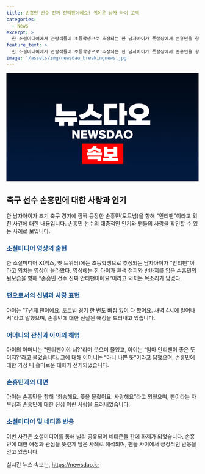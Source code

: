 ```yaml
---
title: 손흥민 선수 진짜 안티팬이에요! 귀여운 남자 아이 고백
categories:
  - News
excerpt: >
  한 소셜미디어에서 관람객들이 초등학생으로 추정되는 한 남자아이가 풋살장에서 손흥민을 향해 안티팬이라고 외치는 영상을 공개했다. 아이는 7년째 토트넘을 응원하며 손흥민을 사랑한다고 밝히고, 이에 손흥민에 대한 애정을 표현한 어린 팬의 모습이 네티즌들의 이목을 끌었다. 손흥민은 이날 풋살장에서 경기를 즐기며 팬들과의 소통을 증명했다. 그의 측은 손흥민이 개인적인 운동을 하러 갔다고 설명했으며, 손흥민의 풋살장 등장은 이번이 처음이 아니라고 전해졌다.
feature_text: >
  한 소셜미디어에서 관람객들이 초등학생으로 추정되는 한 남자아이가 풋살장에서 손흥민을 향해 안티팬이라고 외치는 영상을 공개했다. 아이는 7년째 토트넘을 응원하며 손흥민을 사랑한다고 밝히고, 이에 손흥민에 대한 애정을 표현한 어린 팬의 모습이 네티즌들의 이목을 끌었다. 손흥민은 이날 풋살장에서 경기를 즐기며 팬들과의 소통을 증명했다. 그의 측은 손흥민이 개인적인 운동을 하러 갔다고 설명했으며, 손흥민의 풋살장 등장은 이번이 처음이 아니라고 전해졌다.
image: '/assets/img/newsdao_breakingnews.jpg'
---
```


<p><img src="/assets/img/newsdao_breakingnews.jpg" alt="implanttips 속보" /></p>

<h2 data-ke-size="size26">축구 선수 손흥민에 대한 사랑과 인기</h2>

<p data-ke-size="size16">한 남자아이가 조기 축구 경기에 깜짝 등장한 손흥민(토트넘)을 향해 "안티팬"이라고 외친 사건에 대한 내용입니다. 손흥민 선수의 대중적인 인기와 팬들의 사랑을 확인할 수 있는 사례로 보입니다.</p>

<h3><b><span style="color: #1a5490;">소셜미디어 영상의 출현</span></b></h3>

<p data-ke-size="size16">한 소셜미디어 X(엑스, 옛 트위터)에는 초등학생으로 추정되는 남자아이가 "안티팬"이라고 외치는 영상이 올라왔다. 영상에는 한 아이가 흰색 점퍼와 반바지를 입은 손흥민의 뒷모습을 향해 “손흥민 선수 진짜 안티팬이에요”이라고 외치는 목소리가 담겼다.</p>

<h3><b><span style="color: #1a5490;">팬으로서의 신념과 사랑 표현</span></b></h3>

<p data-ke-size="size16">아이는 "7년째 팬이에요. 토트넘 경기 한 번도 빠짐 없이 다 봤어요. 새벽 4시에 일어나서"라고 말했으며, 손흥민에 대한 진실된 애정을 드러내고 있습니다.</p>

<h3><b><span style="color: #1a5490;">어머니의 관심과 아이의 해명</span></b></h3>

<p data-ke-size="size16">아이의 어머니는 "안티팬이야 너?"라며 웃으며 물었고, 아이는 “엄마 안티팬이 좋은 뜻이지?”라고 물었습니다. 그에 대해 어머니는 “아니 나쁜 뜻”이라고 답했으며, 손흥민에 대한 가정 내 흥미로운 대화가 전개되었습니다.</p>

<h3><b><span style="color: #1a5490;">손흥민과의 대면</span></b></h3>

<p data-ke-size="size16">아이는 손흥민을 향해 “죄송해요. 뜻을 몰랐어요. 사랑해요”라고 외쳤으며, 팬이라는 자부심과 손흥민에 대한 진심 어린 사랑을 드러내었습니다.</p>

<h3><b><span style="color: #1a5490;">소셜미디어 및 네티즌 반응</span></b></h3>

<p data-ke-size="size16">이번 사건은 소셜미디어를 통해 널리 공유되며 네티즌들 간에 화제가 되었습니다. 손흥민에 대한 애정과 관심을 뜻깊게 담은 사례로 해석되며, 팬들 사이에서 긍정적인 반응을 얻고 있습니다.</p>
실시간 뉴스 속보는, <a href="https://newsdao.kr" rel="dofollow">https://newsdao.kr</a>


